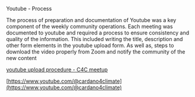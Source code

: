 Youtube - Process

The process of preparation and documentation of Youtube was a key component of the weekly community operations.  Each meeting was documented to youtube and required a process to ensure consistency and quality of the information.  This included writing the title, description and other form elements in the youtube upload form.  As well as, steps to download the video properly from Zoom and notify the community of the new content

[youtube upload procedure - C4C meetup](https://docs.google.com/document/d/1cnewngylQiET7gF95bFZvy_07WqzMK65T7Q3pm6-xT0/edit?usp=drive_link)

[https://www.youtube.com/@cardano4climate](https://www.youtube.com/@cardano4climate) 